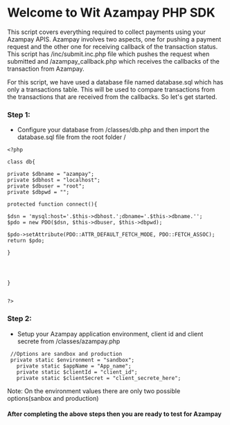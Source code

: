 # Welcome to Wit Azampay PHP SDK
This script covers everything required to collect payments using your Azampay APIS. 
Azampay involves two aspects, one for pushing a payment request and the other one for receiving callback of the transaction status.
This script has /inc/submit.inc.php file which pushes the request when submitted and /azampay_callback.php which receives the callbacks of the transaction from Azampay.

For this script, we have used a database file named database.sql which has only a transactions table. This will be used to compare transactions from the transactions that are received from the callbacks. So let's get started.

### Step 1:
- Configure your database from /classes/db.php and then import the database.sql file from the root folder /
```
<?php

class db{

private $dbname = "azampay";
private $dbhost = "localhost";
private $dbuser = "root";
private $dbpwd = "";

protected function connect(){

$dsn = 'mysql:host='.$this->dbhost.';dbname='.$this->dbname.'';
$pdo = new PDO($dsn, $this->dbuser, $this->dbpwd);

$pdo->setAttribute(PDO::ATTR_DEFAULT_FETCH_MODE, PDO::FETCH_ASSOC);
return $pdo;

}




}


?>
```


### Step 2:
- Setup your Azampay application environment, client id and client secrete from /classes/azampay.php 
 ```
  //Options are sandbox and production
  private static $environment = "sandbox";
	private static $appName = "App_name";
	private static $clientId = "client_id";
	private static $clientSecret = "client_secrete_here";
  ```
  Note: On the environment values there are only two possible options(sanbox and production)
  
  
#### After completing the above steps then you are ready to test for Azampay
